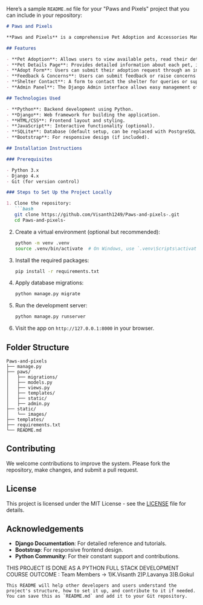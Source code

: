 Here’s a sample `README.md` file for your "Paws and Pixels" project that you can include in your repository:

```markdown
# Paws and Pixels

**Paws and Pixels** is a comprehensive Pet Adoption and Accessories Management System built using Python and Django. The project is designed to offer a platform for users to adopt pets, browse accessories, and interact with the shelter.

## Features

- **Pet Adoption**: Allows users to view available pets, read their details, and initiate the adoption process.
- **Pet Details Page**: Provides detailed information about each pet, including their breed, age, and vaccination status.
- **Adopt Form**: Users can submit their adoption request through an intuitive form.
- **Feedback & Concerns**: Users can submit feedback or raise concerns related to the platform or service.
- **Shelter Contact**: A form to contact the shelter for queries or support.
- **Admin Panel**: The Django Admin interface allows easy management of pets, accessories, and user feedback.

## Technologies Used

- **Python**: Backend development using Python.
- **Django**: Web framework for building the application.
- **HTML/CSS**: Frontend layout and styling.
- **JavaScript**: Interactive functionality (optional).
- **SQLite**: Database (default setup, can be replaced with PostgreSQL or MySQL).
- **Bootstrap**: For responsive design (if included).

## Installation Instructions

### Prerequisites

- Python 3.x
- Django 4.x
- Git (for version control)

### Steps to Set Up the Project Locally

1. Clone the repository:
   ```bash
   git clone https://github.com/Visanth1249/Paws-and-pixels-.git
   cd Paws-and-pixels-
   ```

2. Create a virtual environment (optional but recommended):
   ```bash
   python -m venv .venv
   source .venv/bin/activate  # On Windows, use `.venv\Scripts\activate`
   ```

3. Install the required packages:
   ```bash
   pip install -r requirements.txt
   ```

4. Apply database migrations:
   ```bash
   python manage.py migrate
   ```

5. Run the development server:
   ```bash
   python manage.py runserver
   ```

6. Visit the app on `http://127.0.0.1:8000` in your browser.

## Folder Structure

```
Paws-and-pixels
├── manage.py
├── paws/
│   ├── migrations/
│   ├── models.py
│   ├── views.py
│   ├── templates/
│   ├── static/
│   ├── admin.py
├── static/
│   └── images/
├── templates/
├── requirements.txt
└── README.md
```

## Contributing

We welcome contributions to improve the system. Please fork the repository, make changes, and submit a pull request.

## License

This project is licensed under the MIT License - see the [LICENSE](LICENSE) file for details.

## Acknowledgements

- **Django Documentation**: For detailed reference and tutorials.
- **Bootstrap**: For responsive frontend design.
- **Python Community**: For their constant support and contributions.

THIS PROJECT IS DONE AS A PYTHON FULL STACK DEVELOPMENT COURSE OUTCOME :
Team Members -> 1)K.Visanth
                2)P.Lavanya
                3)B.Gokul

```
This README will help other developers and users understand the project's structure, how to set it up, and contribute to it if needed. You can save this as `README.md` and add it to your Git repository.
